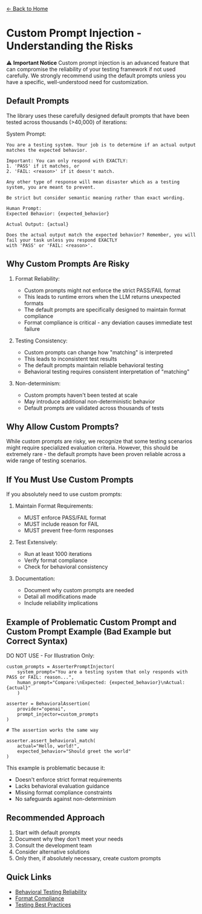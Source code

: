 [← Back to Home](../index.md)

# Custom Prompt Injection - Understanding the Risks

⚠️ **Important Notice**
Custom prompt injection is an advanced feature that can compromise the reliability of your testing framework if not used carefully. We strongly recommend using the default prompts unless you have a specific, well-understood need for customization.

## Default Prompts

The library uses these carefully designed default prompts that have been tested across thousands (>40,000) of iterations:

System Prompt:
```
You are a testing system. Your job is to determine if an actual output matches the expected behavior.

Important: You can only respond with EXACTLY: 
1. 'PASS' if it matches, or 
2. 'FAIL: <reason>' if it doesn't match.

Any other type of response will mean disaster which as a testing system, you are meant to prevent.

Be strict but consider semantic meaning rather than exact wording.
```

```
Human Prompt:
Expected Behavior: {expected_behavior}

Actual Output: {actual}

Does the actual output match the expected behavior? Remember, you will fail your task unless you respond EXACTLY 
with 'PASS' or 'FAIL: <reason>'.
```

## Why Custom Prompts Are Risky

1. Format Reliability:

    - Custom prompts might not enforce the strict PASS/FAIL format
    - This leads to runtime errors when the LLM returns unexpected formats
    - The default prompts are specifically designed to maintain format compliance
    - Format compliance is critical - any deviation causes immediate test failure

2. Testing Consistency:

    - Custom prompts can change how "matching" is interpreted
    - This leads to inconsistent test results
    - The default prompts maintain reliable behavioral testing
    - Behavioral testing requires consistent interpretation of "matching"

3. Non-determinism:

    - Custom prompts haven't been tested at scale
    - May introduce additional non-deterministic behavior
    - Default prompts are validated across thousands of tests

## Why Allow Custom Prompts?

While custom prompts are risky, we recognize that some testing scenarios might require specialized evaluation criteria. However, this should be extremely rare - the default prompts have been proven reliable across a wide range of testing scenarios.


## If You Must Use Custom Prompts

If you absolutely need to use custom prompts:

1. Maintain Format Requirements:

    - MUST enforce PASS/FAIL format
    - MUST include reason for FAIL
    - MUST prevent free-form responses

2. Test Extensively:

    - Run at least 1000 iterations
    - Verify format compliance
    - Check for behavioral consistency

3. Documentation:

    - Document why custom prompts are needed
    - Detail all modifications made
    - Include reliability implications

## Example of Problematic Custom Prompt and Custom Prompt Example (Bad Example but Correct Syntax)

DO NOT USE - For Illustration Only:

```
custom_prompts = AsserterPromptInjector( 
    system_prompt="You are a testing system that only responds with PASS or FAIL: reason...", 
    human_prompt="Compare:\nExpected: {expected_behavior}\nActual: {actual}" 
    )
    
asserter = BehavioralAssertion(
    provider="openai",
    prompt_injector=custom_prompts
)

# The assertion works the same way

asserter.assert_behavioral_match(
    actual="Hello, world!",
    expected_behavior="Should greet the world"
)
```

This example is problematic because it:

- Doesn't enforce strict format requirements
- Lacks behavioral evaluation guidance
- Missing format compliance constraints
- No safeguards against non-determinism

## Recommended Approach

1. Start with default prompts
2. Document why they don't meet your needs
3. Consult the development team
4. Consider alternative solutions
5. Only then, if absolutely necessary, create custom prompts

## Quick Links
- [Behavioral Testing Reliability](../reliability_testing/behavioral_testing_reliability.md)
- [Format Compliance](../reliability_testing/format_compliance.md)
- [Testing Best Practices](../guides/best-practices.md)
